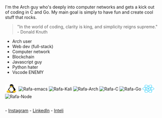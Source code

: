   I'm the Arch guy who's deeply into computer networks and gets a kick out of coding in C and Go. My main goal is simply to have fun and create cool stuff that rocks.
  
  <blockquote>
  <p>"In the world of coding, clarity is king, and simplicity reigns supreme." - Donald Knuth</p>
  </blockquote>

  
  * Arch user
  * Web dev (full-stack)
  * Computer network
  * Blockchain
  * Javascript guy
  * Python hater
  * Vscode ENEMY 
  
  <div style="display: inline_block"><br>
  <img align="center" alt="Rafa-Linux" height="30" width="40" src="https://raw.githubusercontent.com/devicons/devicon/1119b9f84c0290e0f0b38982099a2bd027a48bf1/icons/linux/linux-original.svg">    
  <img align="center" alt="Rafa-emacs" height="30" width="40" src="https://cdn.jsdelivr.net/gh/devicons/devicon@latest/icons/emacs/emacs-original.svg" />
  <img align="center" alt="Rafa-Kali" height="30" width="40" src="https://raw.githubusercontent.com/lukas-w/font-logos/7f4c5a21ce7f71f30c082c4c28b57cf38f464912/vectors/kali-linux.svg">
  <img align="center" alt="Rafa-Arch" height="30" width="40" src="https://icon.icepanel.io/Technology/svg/Arch-Linux.svg">
  <img align="center" alt="Rafa-C" height="30" width="40" src="https://cdn.jsdelivr.net/gh/devicons/devicon/icons/c/c-original.svg">
  <img align="center" alt="Rafa-Go" height="30" width="40" src="https://cdn.jsdelivr.net/gh/devicons/devicon/icons/go/go-original.svg">
  <img align="center" alt="Rafa-React" height="30" width="40" src="https://raw.githubusercontent.com/devicons/devicon/1119b9f84c0290e0f0b38982099a2bd027a48bf1/icons/react/react-original.svg">
  <img align="center" alt="Rafa-Node" height="30" width="40" src="https://cdn.jsdelivr.net/gh/devicons/devicon/icons/nodejs/nodejs-plain.svg">
</div>
 
 ##
 
<div>
- <a href="https://instagram.com/rcoutin">Instagram</a>
- <a href="https://www.linkedin.com/in/rafael-coutinho2004">LinkedIn</a>
- <a href="https://www.inteli.edu.br/">Inteli</a>
</div>
